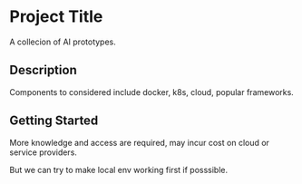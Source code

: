 # Project Title

A collecion of AI prototypes.

## Description

Components to considered include docker, k8s, cloud, popular frameworks.

## Getting Started

More knowledge and access are required, may incur cost on cloud or service providers.

But we can try to make local env working first if posssible.